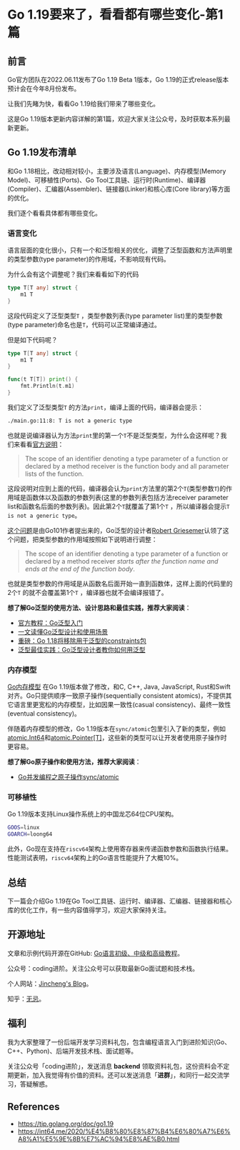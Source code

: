 # Go 1.19要来了，看看都有哪些变化-第1篇

## 前言

Go官方团队在2022.06.11发布了Go 1.19 Beta 1版本，Go 1.19的正式release版本预计会在今年8月份发布。

让我们先睹为快，看看Go 1.19给我们带来了哪些变化。

这是Go 1.19版本更新内容详解的第1篇，欢迎大家关注公众号，及时获取本系列最新更新。

## Go 1.19发布清单

和Go 1.18相比，改动相对较小，主要涉及语言(Language)、内存模型(Memory Model)、可移植性(Ports)、Go Tool工具链、运行时(Runtime)、编译器(Compiler)、汇编器(Assembler)、链接器(Linker)和核心库(Core library)等方面的优化。

我们逐个看看具体都有哪些变化。

### 语言变化

语言层面的变化很小，只有一个和泛型相关的优化，调整了泛型函数和方法声明里的类型参数(type parameter)的作用域，不影响现有代码。

为什么会有这个调整呢？我们来看看如下的代码

```go
type T[T any] struct {
	m1 T
}
```

这段代码定义了泛型类型`T` ，类型参数列表(type parameter list)里的类型参数(type parameter)命名也是`T`，代码可以正常编译通过。

但是如下代码呢？

```go
type T[T any] struct {
	m1 T
}

func(t T[T]) print() {
	fmt.Println(t.m1)
}
```

我们定义了泛型类型`T` 的方法`print`，编译上面的代码，编译器会提示：

```bash
./main.go:11:8: T is not a generic type
```

也就是说编译器认为方法`print`里的第一个`T`不是泛型类型，为什么会这样呢？我们来看看[官方说明](https://go.dev/ref/spec#Declarations_and_scope)：

> The scope of an identifier denoting a type parameter of a function or declared by a method receiver is the function body and all parameter lists of the function.

这段说明对应到上面的代码，编译器会认为`print`方法里的第2个`T`(类型参数`T`)的作用域是函数体以及函数的参数列表(这里的参数列表包括方法receiver parameter list和函数名后面的参数列表)。因此第2个`T`就覆盖了第1个`T` ，所以编译器会提示`T is not a generic type`。

[这个问题](https://github.com/golang/go/issues/52038)是由Go101作者提出来的，Go泛型的设计者[Robert Griesemer](https://github.com/griesemer)认领了这个问题，把类型参数的作用域按照如下说明进行调整：

> The scope of an identifier denoting a type parameter of a function or declared by a method receiver *starts after the function name and ends at the end of the function body*.

也就是类型参数的作用域是从函数名后面开始一直到函数体，这样上面的代码里的2个`T` 的就不会覆盖第1个`T` ，编译器也就不会编译报错了。

**想了解Go泛型的使用方法、设计思路和最佳实践，推荐大家阅读**：

* [官方教程：Go泛型入门](https://mp.weixin.qq.com/s?__biz=Mzg2MTcwNjc1Mg==&mid=2247483720&idx=1&sn=57ec4877dfd364a59deacf1e74a4fb66&chksm=ce124e27f965c731432dcc89d1e0563cf84baaef482eaa068a91bee61f10cf85b433923b83b4&token=1782465473&lang=zh_CN#rd)
* [一文读懂Go泛型设计和使用场景](https://mp.weixin.qq.com/s?__biz=Mzg2MTcwNjc1Mg==&mid=2247483731&idx=1&sn=b2258b28e2f3c16b065a5a1b22c15b0d&chksm=ce124e3cf965c72a6a22e0ed15deda8238567407bbd7157a79753fc8b605727ab2153009493c&token=1782465473&lang=zh_CN#rd)
* [重磅：Go 1.18将移除用于泛型的constraints包](https://mp.weixin.qq.com/s?__biz=Mzg2MTcwNjc1Mg==&mid=2247483855&idx=1&sn=6ab4aeb140a1a08268dc8a0284a6f375&chksm=ce124ea0f965c7b6776061960d71e4ffb30484a82041f5b1d4786c4b49c4ffabc07a28b1cd48&token=1782465473&lang=zh_CN#rd)
* [泛型最佳实践：Go泛型设计者教你如何用泛型](https://mp.weixin.qq.com/s?__biz=Mzg2MTcwNjc1Mg==&mid=2247484015&idx=1&sn=576b2d8b84b3a8ce5bdd6952c2b84062&chksm=ce124d00f965c416b07dcb81c4dcb9cf75859b2787d4f00ec8c80b37ca42e58cc651420a3b33&token=1782465473&lang=zh_CN#rd)

### 内存模型

[Go内存模型](https://tip.golang.org/ref/mem) 在Go 1.19版本做了修改，和C, C++, Java, JavaScript, Rust和Swift对齐。Go只提供顺序一致原子操作(sequentially consistent atomics)，不提供其它语言里更宽松的内存模型，比如因果一致性(casual consistency)、最终一致性(eventual consistency)。

伴随着内存模型的修改，Go 1.19版本在`sync/atomic`包里引入了新的类型，例如[atomic.Int64](https://pkg.go.dev/sync/atomic@master#Int64)和[atomic.Pointer[T]](https://pkg.go.dev/sync/atomic@master#Pointer)，这些新的类型可以让开发者使用原子操作时更容易。

**想了解Go原子操作和使用方法，推荐大家阅读**：

* [Go并发编程之原子操作sync/atomic](https://mp.weixin.qq.com/s?__biz=Mzg2MTcwNjc1Mg==&mid=2247484082&idx=1&sn=934787c9829391ba743bd611818ad0e2&chksm=ce124dddf965c4cb7d0f2d9d001ab4b7d949fbe87c4c8b7ee8d7498946824ec9aa6581cfe986&token=1782465473&lang=zh_CN#rd)

### 可移植性

Go 1.19版本支持Linux操作系统上的中国龙芯64位CPU架构。

```bash
GOOS=linux
GOARCH=loong64
```

此外，Go现在支持在`riscv64`架构上使用寄存器来传递函数参数和函数执行结果。性能测试表明，`riscv64`架构上的Go语言性能提升了大概10%。

## 总结

下一篇会介绍Go 1.19在Go Tool工具链、运行时、编译器、汇编器、链接器和核心库的优化工作，有一些内容值得学习，欢迎大家保持关注。



## 开源地址

文章和示例代码开源在GitHub: [Go语言初级、中级和高级教程](https://github.com/jincheng9/go-tutorial)。

公众号：coding进阶。关注公众号可以获取最新Go面试题和技术栈。

个人网站：[Jincheng's Blog](https://jincheng9.github.io/)。

知乎：[无忌](https://www.zhihu.com/people/thucuhkwuji)。



## 福利

我为大家整理了一份后端开发学习资料礼包，包含编程语言入门到进阶知识(Go、C++、Python)、后端开发技术栈、面试题等。

关注公众号「coding进阶」，发送消息 **backend** 领取资料礼包，这份资料会不定期更新，加入我觉得有价值的资料。还可以发送消息「**进群**」，和同行一起交流学习，答疑解惑。



## References

* https://tip.golang.org/doc/go1.19
* https://int64.me/2020/%E4%B8%80%E8%87%B4%E6%80%A7%E6%A8%A1%E5%9E%8B%E7%AC%94%E8%AE%B0.html